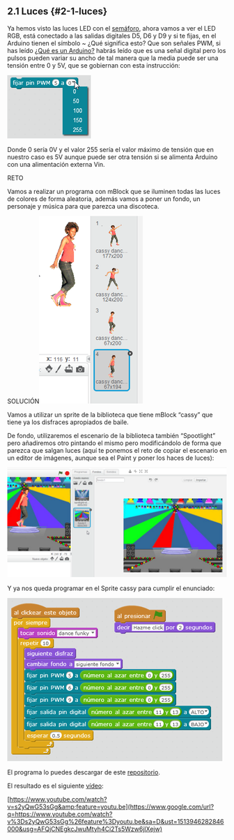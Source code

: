 ## 2.1 Luces {#2-1-luces}

Ya hemos visto las luces LED con el [semáforo](../tema_1_como_utilizar_echidna/12_como_se_programa_echidna_shield.md#1-2-1-programaci-n-gr-fica-con-mblock), ahora vamos a ver el LED RGB, está conectado a las salidas digitales D5, D6 y D9 y si te fijas, en el Arduino tienen el símbolo ~ ¿Qué significa esto? Que son señales PWM, si has leído [¿Qué es un Arduino?](../tema_1_como_utilizar_echidna/11_que_es_echidnashield.md#1-1-1-primero-qu-es-arduino-qu-es-una-shield) habrás leído que es una señal digital pero los pulsos pueden variar su ancho de tal manera que la media puede ser una tensión entre 0 y 5V, que se gobiernan con esta instrucción:

![](images/image36.png)

Donde 0 sería 0V y el valor 255 sería el valor máximo de tensión que en nuestro caso es 5V aunque puede ser otra tensión si se alimenta Arduino con una alimentación externa Vin.

RETO

Vamos a realizar un programa con mBlock que se iluminen todas las luces de colores de forma aleatoria, además vamos a poner un fondo, un personaje y música para que parezca una discoteca.

SOLUCIÓN![](images/image77.png)

Vamos a utilizar un sprite de la biblioteca que tiene mBlock “cassy” que tiene ya los disfraces apropiados de baile.

De fondo, utilizaremos el escenario de la biblioteca también “Spootlight” pero añadiremos otro pintando el mismo pero modificándolo de forma que parezca que salgan luces (aquí te ponemos el reto de copiar el escenario en un editor de imágenes, aunque sea el Paint y poner los haces de luces):

![](images/image27.png)

Y ya nos queda programar en el Sprite cassy para cumplir el enunciado:

![](images/image54.png)

El programa lo puedes descargar de este [repositorio](https://www.google.com/url?q=https://drive.google.com/drive/folders/1pXcRUqMM7q_UK0QhILd9QwLe8KtPCM5m?usp%3Dsharing&sa=D&ust=1513946282845000&usg=AFQjCNFQB4Zf3zyqNCr_9ynL06x8skFTKg).

El resultado es el siguiente [vídeo](https://www.google.com/url?q=https://www.youtube.com/watch?v%3Ds2yQwG53sGg%26feature%3Dyoutu.be&sa=D&ust=1513946282845000&usg=AFQjCNHE7oXLQVNlgArzKmpprdUN85NpOw):

[https://www.youtube.com/watch?v=s2yQwG53sGg&amp;feature=youtu.be](https://www.google.com/url?q=https://www.youtube.com/watch?v%3Ds2yQwG53sGg%26feature%3Dyoutu.be&sa=D&ust=1513946282846000&usg=AFQjCNEgkcJwuMtyh4Ci2Ts5Wzw6jlXejw)